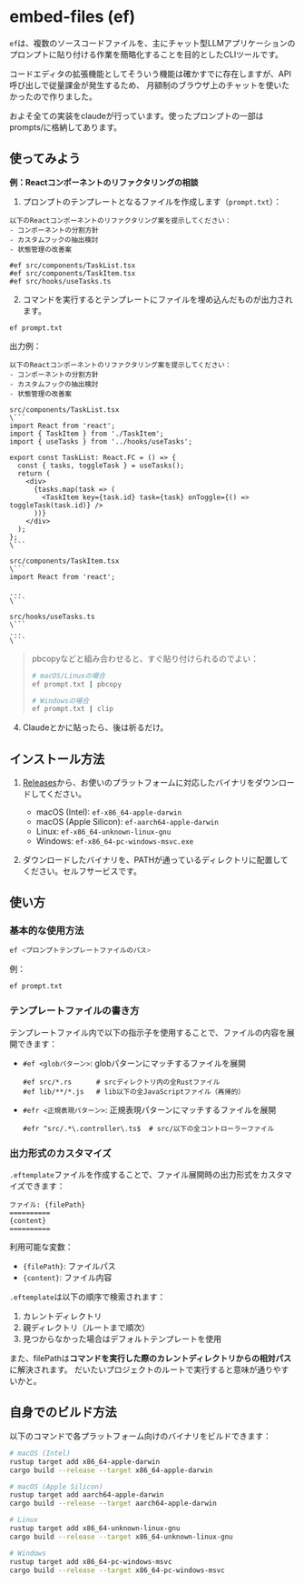 # embed-files (ef)

`ef`は、複数のソースコードファイルを、主にチャット型LLMアプリケーションのプロンプトに貼り付ける作業を簡略化することを目的としたCLIツールです。

コードエディタの拡張機能としてそういう機能は確かすでに存在しますが、API呼び出しで従量課金が発生するため、
月額制のブラウザ上のチャットを使いたかったので作りました。

およそ全ての実装をclaudeが行っています。使ったプロンプトの一部はprompts/に格納してあります。

## 使ってみよう

**例：Reactコンポーネントのリファクタリングの相談**

1. プロンプトのテンプレートとなるファイルを作成します（`prompt.txt`）：
```
以下のReactコンポーネントのリファクタリング案を提示してください：
- コンポーネントの分割方針
- カスタムフックの抽出検討
- 状態管理の改善案

#ef src/components/TaskList.tsx
#ef src/components/TaskItem.tsx
#ef src/hooks/useTasks.ts
```

2. コマンドを実行するとテンプレートにファイルを埋め込んだものが出力されます。
```
ef prompt.txt
```

出力例：
```
以下のReactコンポーネントのリファクタリング案を提示してください：
- コンポーネントの分割方針
- カスタムフックの抽出検討
- 状態管理の改善案

src/components/TaskList.tsx
\```
import React from 'react';
import { TaskItem } from './TaskItem';
import { useTasks } from '../hooks/useTasks';

export const TaskList: React.FC = () => {
  const { tasks, toggleTask } = useTasks();
  return (
    <div>
      {tasks.map(task => (
        <TaskItem key={task.id} task={task} onToggle={() => toggleTask(task.id)} />
      ))}
    </div>
  );
};
\```

src/components/TaskItem.tsx
\```
import React from 'react';

...
\```

src/hooks/useTasks.ts
\```
...
\```
```

> pbcopyなどと組み合わせると、すぐ貼り付けられるのでよい：
> ```bash
> # macOS/Linuxの場合
> ef prompt.txt | pbcopy
>
> # Windowsの場合
> ef prompt.txt | clip
> ```

4. Claudeとかに貼ったら、後は祈るだけ。

## インストール方法

1. [Releases](https://github.com/MoAI522/embed-files/releases)から、お使いのプラットフォームに対応したバイナリをダウンロードしてください。
   - macOS (Intel): `ef-x86_64-apple-darwin`
   - macOS (Apple Silicon): `ef-aarch64-apple-darwin`
   - Linux: `ef-x86_64-unknown-linux-gnu`
   - Windows: `ef-x86_64-pc-windows-msvc.exe`

2. ダウンロードしたバイナリを、PATHが通っているディレクトリに配置してください。セルフサービスです。

## 使い方

### 基本的な使用方法

```bash
ef <プロンプトテンプレートファイルのパス>
```

例：
```bash
ef prompt.txt
```

### テンプレートファイルの書き方

テンプレートファイル内で以下の指示子を使用することで、ファイルの内容を展開できます：

- `#ef <globパターン>`: globパターンにマッチするファイルを展開
  ```
  #ef src/*.rs      # srcディレクトリ内の全Rustファイル
  #ef lib/**/*.js   # lib以下の全JavaScriptファイル（再帰的）
  ```

- `#efr <正規表現パターン>`: 正規表現パターンにマッチするファイルを展開
  ```
  #efr ^src/.*\.controller\.ts$  # src/以下の全コントローラーファイル
  ```

### 出力形式のカスタマイズ

`.eftemplate`ファイルを作成することで、ファイル展開時の出力形式をカスタマイズできます：

```
ファイル: {filePath}
==========
{content}
==========
```

利用可能な変数：
- `{filePath}`: ファイルパス
- `{content}`: ファイル内容

`.eftemplate`は以下の順序で検索されます：
1. カレントディレクトリ
2. 親ディレクトリ（ルートまで順次）
3. 見つからなかった場合はデフォルトテンプレートを使用

また、filePathは**コマンドを実行した際のカレントディレクトリからの相対パス**に解決されます。
だいたいプロジェクトのルートで実行すると意味が通りやすいかと。

## 自身でのビルド方法

以下のコマンドで各プラットフォーム向けのバイナリをビルドできます：

```bash
# macOS (Intel)
rustup target add x86_64-apple-darwin
cargo build --release --target x86_64-apple-darwin

# macOS (Apple Silicon)
rustup target add aarch64-apple-darwin
cargo build --release --target aarch64-apple-darwin

# Linux
rustup target add x86_64-unknown-linux-gnu
cargo build --release --target x86_64-unknown-linux-gnu

# Windows
rustup target add x86_64-pc-windows-msvc
cargo build --release --target x86_64-pc-windows-msvc
```
